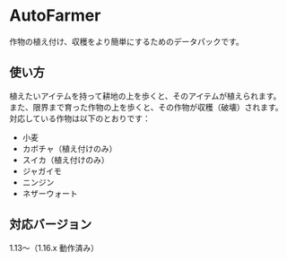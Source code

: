 # AutoFarmer
作物の植え付け、収穫をより簡単にするためのデータパックです。
## 使い方
植えたいアイテムを持って耕地の上を歩くと、そのアイテムが植えられます。  
また、限界まで育った作物の上を歩くと、その作物が収穫（破壊）されます。  
対応している作物は以下のとおりです：
- 小麦
- カボチャ（植え付けのみ）
- スイカ（植え付けのみ）
- ジャガイモ
- ニンジン
- ネザーウォート
## 対応バージョン
1.13～（1.16.x 動作済み）
